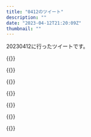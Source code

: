 ```yaml
---
title: "0412のツイート"
description: ""
date: "2023-04-12T21:20:09Z"
thumbnail: ""
---
```

20230412に行ったツイートです。
<!--more-->
{{<tweetlike text="デスアイランド、ヴェンデッタより前か？" screenname="jme/k.h (@JME_KH)" url="https://twitter.com/JME_KH/status/1646007846511968256?ref_src=twsrc%5Etfw" date="April 12 2023">}}

{{<tweetlike text="いや、2015年なら後か。というか6より後か" screenname="jme/k.h (@JME_KH)" url="https://twitter.com/JME_KH/status/1646008701441171458?ref_src=twsrc%5Etfw" date="April 12 2023">}}

{{<tweetlike text="インフィニット・ダークネス、存在を忘れてたな" screenname="jme/k.h (@JME_KH)" url="https://twitter.com/JME_KH/status/1646008970828713986?ref_src=twsrc%5Etfw" date="April 12 2023">}}

{{<tweetlike text="2015年の出処はどこだ？" screenname="jme/k.h (@JME_KH)" url="https://twitter.com/JME_KH/status/1646010553897476096?ref_src=twsrc%5Etfw" date="April 12 2023">}}

{{<tweetlike text="ガンプラとライダーのプラモ並べてみても情報量が違って面白いよなあ。ベルトとかにも細かい意匠があったりするライダーとこだわった立体物とかになると急にロゴとかが増えたりするガンダム" screenname="jme/k.h (@JME_KH)" url="https://twitter.com/JME_KH/status/1646042945349623808?ref_src=twsrc%5Etfw" date="April 12 2023">}}

{{<tweetlike text="Youtubeで偽ライダー回を見たついでにゴ・バダー・バ回を見る\nマフラー赤くするのは強気だなあ" screenname="jme/k.h (@JME_KH)" url="https://twitter.com/JME_KH/status/1646144638779113474?ref_src=twsrc%5Etfw" date="April 12 2023">}}

{{<tweetlike text="ライザ3、あとはスーパーレアから出るロールかな\n普通のロールもどれか取れてない可能性はある" screenname="jme/k.h (@JME_KH)" url="https://twitter.com/JME_KH/status/1646164886924189697?ref_src=twsrc%5Etfw" date="April 12 2023">}}

